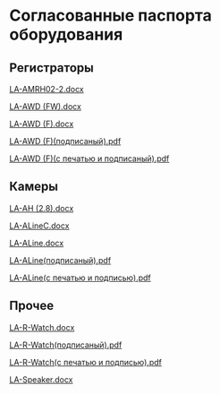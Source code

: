 # Согласованные паспорта оборудования

## Регистраторы

[LA-AMRH02-2.docx](passports\Согласованные\LA-AMRH02-2.docx ':ignore')

[LA-AWD (FW).docx](passports\Согласованные\LA-AWD(FW).docx ':ignore')

[LA-AWD (F).docx](passports\Согласованные\LA-AWD(F).docx ':ignore')

[LA-AWD (F)(подписаный).pdf](passports\Согласованные\LA-AWD(F)(подписаный).pdf ':ignore')

[LA-AWD (F)(c печатью и подписаный).pdf](passports\Согласованные\LA-AWD(F)(с_печатью_и_подписью).pdf ':ignore')

## Камеры

[LA-AH (2.8).docx](passports\Согласованные\LA-AH(2.8).docx ':ignore')

[LA-ALineC.docx](passports\Согласованные\LA-ALineC.docx ':ignore')

[LA-ALine.docx](passports\Согласованные\LA-ALine.docx ':ignore')

[LA-ALine(подписаный).pdf](passports\Согласованные\LA-ALine(подписаный).pdf ':ignore')

[LA-ALine(с печатью и подписью).pdf](passports\Согласованные\LA-ALine(с_печатью_и_подписью).pdf ':ignore')

## Прочее

[LA-R-Watch.docx](passports\Согласованные\LA-R-Watch.docx ':ignore')

[LA-R-Watch(подписаный).pdf](passports\Согласованные\LA-R-Watch(подписаный).pdf ':ignore')

[LA-R-Watch(с печатью и подписью).pdf](passports\Согласованные\LA-R-Watch(с_печатью_и_подписью).pdf ':ignore')

[LA-Speaker.docx](passports\Согласованные\LA-Speaker.docx ':ignore')
